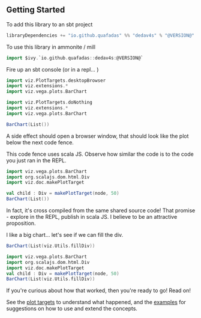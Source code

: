 ## Getting Started
To add this library to an sbt project
```scala
libraryDependencies += "io.github.quafadas" %% "dedav4s" % "@VERSION@"
```
To use this library in ammonite / mill
```scala
import $ivy.`io.github.quafadas::dedav4s:@VERSION@`
```

Fire up an sbt console (or in a repl... )

```scala mdoc
import viz.PlotTargets.desktopBrowser
import viz.extensions.*
import viz.vega.plots.BarChart
```

```scala mdoc:reset:invisible
import viz.PlotTargets.doNothing
import viz.extensions.*
import viz.vega.plots.BarChart
```

```scala mdoc
BarChart(List())
```
A side effect should open a browser window, that should look like the plot below the next code fence. 

This code fence uses scala JS. Observe how similar the code is to the code you just ran in the REPL. 

```scala mdoc:js
import viz.vega.plots.BarChart
import org.scalajs.dom.html.Div
import viz.doc.makePlotTarget

val child : Div = makePlotTarget(node, 50)
BarChart(List())
```

In fact, it's cross compiled from the same shared source code! That promise - explore in the REPL, publish in scala JS. I believe to be an attractive proposition.

I like a big chart... let's see if we can fill the div.
```scala
BarChart(List(viz.Utils.fillDiv))
```

```scala mdoc:js:invisible
import viz.vega.plots.BarChart
import org.scalajs.dom.html.Div
import viz.doc.makePlotTarget
val child : Div = makePlotTarget(node, 50)
BarChart(List(viz.Utils.fillDiv))
```

If you're curious about how that worked, then you're ready to go! Read on! 

See the [plot targets](../explanation/plotTargets.md) to understand what happened, and the [examples](../working_chart/workflow.md) for suggestions on how to use and extend the concepts.
